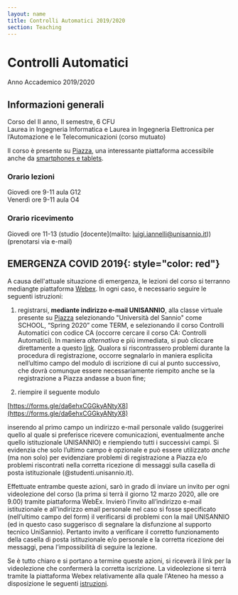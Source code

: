 ```yaml
---
layout: name
title: Controlli Automatici 2019/2020
section: Teaching
---
```


Controlli Automatici
====================

Anno Accademico 2019/2020


Informazioni generali
----------------------

Corso del II anno, II semestre, 6 CFU  
Laurea in Ingegneria Informatica e Laurea in Ingegneria Elettronica per l’Automazione e le Telecomunicazioni (corso mutuato) 

Il corso è presente su [Piazza](http://piazza.com/unisannio.it/spring2020/ca), una interessante piattaforma accessibile anche da [smartphones e tablets](https://piazza.com/product/mobile). 

### **Orario lezioni**  
Giovedì ore 9-11 aula G12  
Venerdì ore 9-11 aula O4 

### **Orario ricevimento**  
Giovedì ore 11-13 (studio [docente](mailto: luigi.iannelli@unisannio.it)) (prenotarsi via e-mail) 

## **EMERGENZA COVID 2019**{: style="color: red"}

A causa dell'attuale situazione di emergenza, le lezioni del corso si terranno mediangte piattaforma [Webex](http://webex.com). In ogni caso, è necessario seguire le seguenti istruzioni:

1) registrarsi, **mediante indirizzo e-mail UNISANNIO**, alla classe virtuale presente su [Piazza](http://www.piazza.com) selezionando "Università del Sannio" come SCHOOL, “Spring 2020” come TERM, e selezionando il corso Controlli Automatici con codice CA (occorre cercare il corso CA: Controlli Automatici). In maniera *alternativa* e più immediata, si può cliccare direttamente a questo [link](http://piazza.com/unisannio.it/spring2020/ca). Qualora si riscontrassero problemi durante la procedura di registrazione, occorre segnalarlo in maniera esplicita nell’ultimo campo del modulo di iscrizione di cui al punto successivo, che dovrà comunque essere necessariamente riempito anche se la registrazione a Piazza andasse a buon fine;

2) riempire il seguente modulo
 
[https://forms.gle/da6ehxCGGkyANtyX8](https://forms.gle/da6ehxCGGkyANtyX8)

inserendo al primo campo un indirizzo e-mail personale valido (suggerirei quello al quale si preferisce ricevere comunicazioni, eventualmente anche quello istituzionale UNISANNIO) e riempiendo tutti i successivi campi. Si evidenzia che solo l’ultimo campo è opzionale e può essere utilizzato *anche* (ma non solo) per evidenziare problemi di registrazione a Piazza e/o problemi riscontrati nella corretta ricezione di messaggi sulla casella di posta istituzionale (@studenti.unisannio.it).

Effettuate entrambe queste azioni, sarò in grado di inviare un invito per ogni videolezione del corso (la prima si terrà il giorno 12 marzo 2020, alle ore 9.00) tramite piattaforma WebEx. Invierò l’invito all’indirizzo e-mail istituzionale e all'indirizzo email personale nel caso si fosse specificato (nell’ultimo campo del form) il verificarsi di problemi con la mail UNISANNIO (ed in questo caso suggerisco di segnalare la disfunzione al supporto tecnico UniSannio). Pertanto invito a verificare il corretto funzionamento della casella di posta istituzionale e/o personale e la corretta ricezione dei messaggi, pena l’impossibilità di seguire la lezione.

Se è tutto chiaro e si portano a termine queste azioni, si riceverà il link per la videolezione che confermerà la corretta iscrizione. La videolezione si terrà tramite la piattaforma Webex relativamente alla quale l'Ateneo ha messo a disposizione le seguenti [istruzioni](https://www.unisannio.it/sites/default/files/sito/articoli/Guida%20WebEx%20studente%20Nuova.pdf?fbclid=IwAR2R2RPTormebFr6RrlCoUt0ootxkQWkfC_Y-xTLQdzaHRFg2Q3dqws4mTY).

<!-- [Quaderno del corso](http://www.ing.unisannio.it/iannelli/_newsite/teaching/2014-CA/CA-2014-cpn) -->